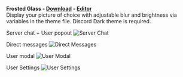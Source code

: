 **Frosted Glass - [Download](https://betterdiscord.net/ghdl?id=2917) - [Editor](https://gibbu.me/themegen/frostedglass)**  
Display your picture of choice with adjustable blur and brightness via variables in the theme file. Discord Dark theme is required.

Server chat + User popout
![Server Chat](https://i.imgur.com/vOi0oS1.png)

Direct messages
![Direct Messages](https://i.imgur.com/r4713uG.png)

User modal
![User Modal](https://i.imgur.com/fmWP8j1.png)

User Settings
![User Settings](https://i.imgur.com/ZaaoFla.png)